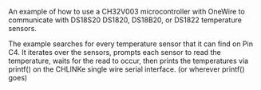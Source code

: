 An example of how to use a CH32V003 microcontroller with OneWire to communicate with DS18S20 DS1820, DS18B20, or DS1822 temperature sensors.

The example searches for every temperature sensor that it can find on Pin C4. It iterates over the sensors, prompts each sensor to read the temperature, waits for the read to occur, then prints the temperatures via printf() on the CHLINKe single wire serial interface. (or wherever printf() goes)
